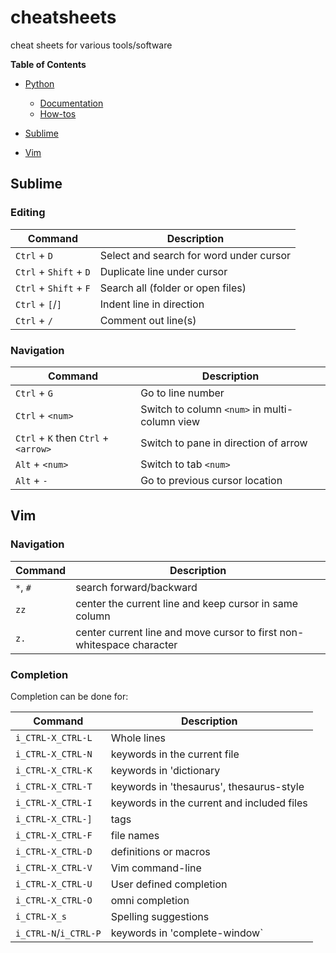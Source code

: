 # cheatsheets
cheat sheets for various tools/software

**Table of Contents**

- [Python](https://github.com/aj-malcolm/cheatsheets/blob/main/python.md#python)
  - [Documentation](https://github.com/aj-malcolm/cheatsheets/blob/main/python.md#documentation--insights)
  - [How-tos](https://github.com/aj-malcolm/cheatsheets/blob/main/python.md#how-to)


- [Sublime](https://github.com/aj-malcolm/cheatsheets#sublime)
- [Vim](https://github.com/aj-malcolm/cheatsheets#vim)

## Sublime

### Editing

| Command | Description |
| -- | -- |
| `Ctrl` + `D` | Select and search for word under cursor |
| `Ctrl` + `Shift` + `D` | Duplicate line under cursor |
| `Ctrl` + `Shift` + `F` | Search all (folder or open files) |
| `Ctrl` + `[`/`]` | Indent line in direction |
| `Ctrl` + `/` | Comment out line(s) |

### Navigation

| Command | Description |
| -- | -- |
| `Ctrl` + `G` | Go to line number |
| `Ctrl` + `<num>` | Switch to column `<num>` in multi-column view |
| `Ctrl` + `K` then `Ctrl` + `<arrow>` | Switch to pane in direction of arrow |
| `Alt` + `<num>` | Switch to tab `<num>` |
| `Alt` + `-` | Go to previous cursor location |


## Vim

### Navigation

| Command | Description |
| -- | -- |
| `*`, `#` | search forward/backward |
| `zz` | center the current line and keep cursor in same column |
| `z.` | center current line and move cursor to first non-whitespace character |

### Completion

Completion can be done for:

| Command | Description |
| -- | -- |
| `i_CTRL-X_CTRL-L` |  Whole lines |
| `i_CTRL-X_CTRL-N` |  keywords in the current file |
| `i_CTRL-X_CTRL-K` |  keywords in 'dictionary |
| `i_CTRL-X_CTRL-T` |  keywords in 'thesaurus', thesaurus-style |
| `i_CTRL-X_CTRL-I` |  keywords in the current and included files |
| `i_CTRL-X_CTRL-]` |  tags |
| `i_CTRL-X_CTRL-F` |  file names |
| `i_CTRL-X_CTRL-D` |  definitions or macros |
| `i_CTRL-X_CTRL-V` |  Vim command-line |
| `i_CTRL-X_CTRL-U` |  User defined completion |
| `i_CTRL-X_CTRL-O` |  omni completion |
| `i_CTRL-X_s` |  Spelling suggestions |
| `i_CTRL-N`/`i_CTRL-P` |  keywords in 'complete-window` |

